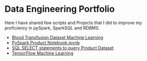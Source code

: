 # Data Engineering Portfolio 
Here I have shared few scripts and Projects that I did to improve my proficiency in pySpark, SparkSQL and RDBMS. 

-  [Blood Transfusion Dataset Machine Learning](Blood_Transfusion_Machine_Learning.ipynb)
-  [PySpark Product Notebook.ipynb](PySpark_Product_Notebook.ipynb)
-  [SQL SELECT statements to query Product Dataset](SQL_queries.ipynb)
-  [TensorFlow Machine Learning](TensorFlow_ML.ipynb)
